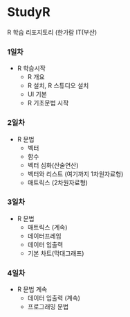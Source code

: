 # StudyR
R 학습 리포지토리 (한가람 IT(부산)

### 1일차
  - R 학습시작
    - R 개요
    - R 설치, R 스튜디오 설치
    - UI 기본
    - R 기초문법 시작
### 2일차
  - R 문법
    - 벡터
    - 함수
    - 벡터 심화(산술연산)
    - 벡터와 리스트 (여기까지 1차원자료형)
    - 매트릭스 (2차원자료형)

### 3일차
  - R 문법
    - 매트릭스 (계속)
    - 데이터프레임
    - 데이터 입출력
    - 기본 차트(막대그래프)

### 4일차
  - R 문법 계속
    - 데이터 입출력 (계속)
    - 프로그래밍 문법
